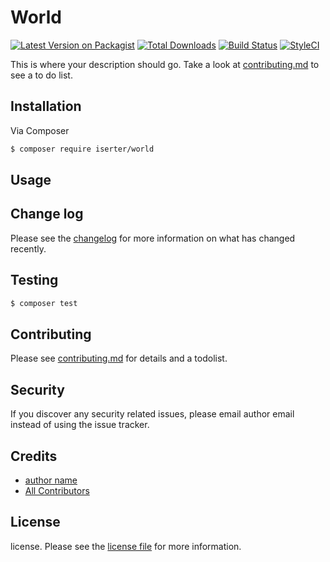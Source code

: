 # World

[![Latest Version on Packagist][ico-version]][link-packagist]
[![Total Downloads][ico-downloads]][link-downloads]
[![Build Status][ico-travis]][link-travis]
[![StyleCI][ico-styleci]][link-styleci]

This is where your description should go. Take a look at [contributing.md](contributing.md) to see a to do list.

## Installation

Via Composer

``` bash
$ composer require iserter/world
```

## Usage

## Change log

Please see the [changelog](changelog.md) for more information on what has changed recently.

## Testing

``` bash
$ composer test
```

## Contributing

Please see [contributing.md](contributing.md) for details and a todolist.

## Security

If you discover any security related issues, please email author email instead of using the issue tracker.

## Credits

- [author name][link-author]
- [All Contributors][link-contributors]

## License

license. Please see the [license file](license.md) for more information.

[ico-version]: https://img.shields.io/packagist/v/iserter/world.svg?style=flat-square
[ico-downloads]: https://img.shields.io/packagist/dt/iserter/world.svg?style=flat-square
[ico-travis]: https://img.shields.io/travis/iserter/world/master.svg?style=flat-square
[ico-styleci]: https://styleci.io/repos/12345678/shield

[link-packagist]: https://packagist.org/packages/iserter/world
[link-downloads]: https://packagist.org/packages/iserter/world
[link-travis]: https://travis-ci.org/iserter/world
[link-styleci]: https://styleci.io/repos/12345678
[link-author]: https://github.com/iserter
[link-contributors]: ../../contributors
